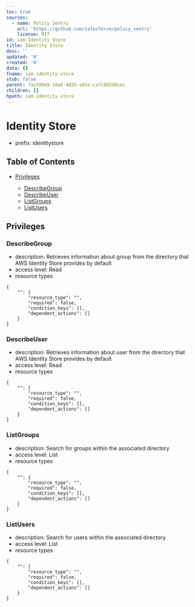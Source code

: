 ```yaml
---
toc: true
sources:
  - name: Policy Sentry
    url: 'https://github.com/salesforce/policy_sentry'
    license: MIT
id: iam-Identity Store
title: Identity Store
desc: ''
updated: '0'
created: '0'
data: {}
fname: iam.identity-store
stub: false
parent: 7ac589e9-18e6-402b-a01e-ca7c802d0ce1
children: []
hpath: iam.identity-store
---
```

# Identity Store

- prefix: identitystore

## Table of Contents

- [Privileges](#privileges)

  - [DescribeGroup](#describegroup)
  - [DescribeUser](#describeuser)
  - [ListGroups](#listgroups)
  - [ListUsers](#listusers)

## Privileges

### DescribeGroup

- description: Retrieves information about group from the directory that AWS Identity Store provides by default
- access level: Read
- resource types

```
{
    "": {
        "resource_type": "",
        "required": false,
        "condition_keys": [],
        "dependent_actions": []
    }
}
```

### DescribeUser

- description: Retrieves information about user from the directory that AWS Identity Store provides by default
- access level: Read
- resource types

```
{
    "": {
        "resource_type": "",
        "required": false,
        "condition_keys": [],
        "dependent_actions": []
    }
}
```

### ListGroups

- description: Search for groups within the associated directory
- access level: List
- resource types

```
{
    "": {
        "resource_type": "",
        "required": false,
        "condition_keys": [],
        "dependent_actions": []
    }
}
```

### ListUsers

- description: Search for users within the associated directory
- access level: List
- resource types

```
{
    "": {
        "resource_type": "",
        "required": false,
        "condition_keys": [],
        "dependent_actions": []
    }
}
```
